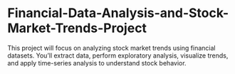 # Financial-Data-Analysis-and-Stock-Market-Trends-Project
This project will focus on analyzing stock market trends using financial datasets. You’ll extract data, perform exploratory analysis, visualize trends, and apply time-series analysis to understand stock behavior.
